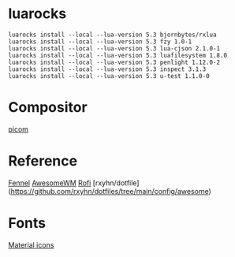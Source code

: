 # luarocks

```
luarocks install --local --lua-version 5.3 bjornbytes/rxlua
luarocks install --local --lua-version 5.3 fzy 1.0-1
luarocks install --local --lua-version 5.3 lua-cjson 2.1.0-1
luarocks install --local --lua-version 5.3 luafilesystem 1.8.0
luarocks install --local --lua-version 5.3 penlight 1.12.0-2
luarocks install --local --lua-version 5.3 inspect 3.1.3
luarocks install --local --lua-version 5.3 u-test 1.1.0-0
```

# Compositor

[picom](https://github.com/yshui/picom)

# Reference

[Fennel](https://fennel-lang.org/)
[AwesomeWM](https://awesomewm.org/doc/)
[Rofi](https://github.com/davatorium/rofi)
[rxyhn/dotfile] (https://github.com/rxyhn/dotfiles/tree/main/config/awesome)

# Fonts

[Material icons](https://github.com/google/material-design-icons/blob/master/font/MaterialIconsRound-Regular.otf)
